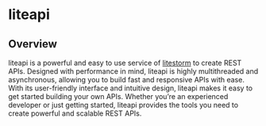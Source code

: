 # liteapi

## Overview

liteapi is a powerful and easy to use service of [litestorm](https://github.com/Kleinmarb/litestorm) to create REST APIs.
Designed with performance in mind, liteapi is highly multithreaded and asynchronous, allowing you to build fast and responsive APIs with ease.
With its user-friendly interface and intuitive design, liteapi makes it easy to get started building your own APIs. Whether you’re an experienced developer or just getting started, liteapi provides the tools you need to create powerful and scalable REST APIs.
